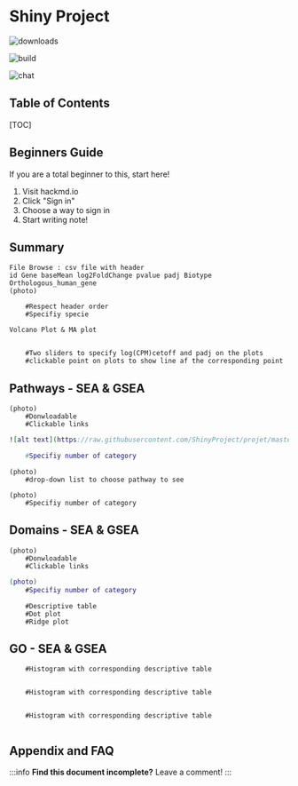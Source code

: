Shiny Project
===
![downloads](https://img.shields.io/github/downloads/atom/atom/total.svg)

![build](https://img.shields.io/appveyor/build/:user/:repo.svg)

![chat](https://img.shields.io/discord/:serverId.svg)

## Table of Contents

[TOC]

## Beginners Guide

If you are a total beginner to this, start here!

1. Visit hackmd.io
2. Click "Sign in"
3. Choose a way to sign in
4. Start writing note!

Summary
---

```
File Browse : csv file with header
id Gene	baseMean log2FoldChange pvalue padj Biotype Orthologous_human_gene
(photo)

	#Respect header order
	#Specifiy specie
```

```
Volcano Plot & MA plot


	#Two sliders to specify log(CPM)cetoff and padj on the plots
	#clickable point on plots to show line af the corresponding point
```

Pathways - SEA & GSEA
---
```Descriptive table
(photo)
	#Donwloadable 
	#Clickable links

```
```Dot plot
![alt text](https://raw.githubusercontent.com/ShinyProject/projet/master/Dot_Plot_SEA_Pathway.png "dotplot_sea_pathway")

	#Specifiy number of category

```
```Pathway Viewer
(photo)
	#drop-down list to choose pathway to see

```
```*GSEA only* Ridge plot
(photo)
	#Specifiy number of category

```


Domains - SEA & GSEA
---
```Descriptive table
(photo)
	#Donwloadable 
	#Clickable links

```
```Dot plot with pathways significantly enriched as a function of the gene ratio (number of genes in the dataset differentially expressed on the number of genes that make up the pathway)
(photo)
	#Specifiy number of category

```
```Bonus with patterns for GSEA
	#Descriptive table
	#Dot plot
	#Ridge plot
```

GO - SEA & GSEA
---
```Biological Process
	#Histogram with corresponding descriptive table 
	

```
```Cellular Component
	#Histogram with corresponding descriptive table 
	

```
```Molecular fonction
	#Histogram with corresponding descriptive table 
	

```


## Appendix and FAQ

:::info
**Find this document incomplete?** Leave a comment!
:::


